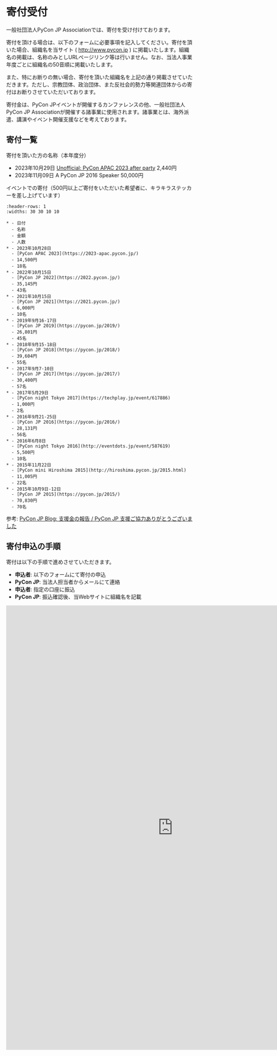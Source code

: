 # 寄付受付

一般社団法人PyCon JP Associationでは、寄付を受け付けております。

寄付を頂ける場合は、以下のフォームに必要事項を記入してください。寄付を頂いた場合、組織名を当サイト ( <http://www.pycon.jp> ) に掲載いたします。組織名の掲載は、名称のみとしURLページリンク等は行いません。なお、当法人事業年度ごとに組織名の50音順に掲載いたします。

また、特にお断りの無い場合、寄付を頂いた組織名を上記の通り掲載させていただきます。ただし、宗教団体、政治団体、また反社会的勢力等関連団体からの寄付はお断りさせていただいております。

寄付金は、PyCon JPイベントが開催するカンファレンスの他、一般社団法人PyCon JP Associationが開催する諸事業に使用されます。諸事業とは、海外派遣、講演やイベント開催支援などを考えております。

## 寄付一覧

寄付を頂いた方の名称（本年度分）

- 2023年10月29日 [Unofficial: PyCon APAC 2023 after party](https://connpass.com/event/300385/) 2,440円
- 2023年11月09日 A PyCon JP 2016 Speaker 50,000円

イベントでの寄付（500円以上ご寄付をいただいた希望者に、キラキラステッカーを差し上げています）

```{list-table}
:header-rows: 1
:widths: 30 30 10 10

* - 日付
  - 名称
  - 金額
  - 人数
* - 2023年10月28日
  - [PyCon APAC 2023](https://2023-apac.pycon.jp/)
  - 14,500円
  - 18名
* - 2022年10月15日
  - [PyCon JP 2022](https://2022.pycon.jp/)
  - 35,145円
  - 43名
* - 2021年10月15日
  - [PyCon JP 2021](https://2021.pycon.jp/)
  - 6,000円
  - 10名
* - 2019年9月16-17日
  - [PyCon JP 2019](https://pycon.jp/2019/)
  - 26,801円
  - 45名
* - 2018年9月15-18日
  - [PyCon JP 2018](https://pycon.jp/2018/)
  - 39,604円
  - 55名
* - 2017年9月7-10日
  - [PyCon JP 2017](https://pycon.jp/2017/)
  - 30,400円
  - 57名
* - 2017年5月29日
  - [PyCon night Tokyo 2017](https://techplay.jp/event/617886)
  - 1,000円
  - 2名
* - 2016年9月21-25日
  - [PyCon JP 2016](https://pycon.jp/2016/)
  - 28,131円
  - 56名
* - 2016年6月8日
  - [PyCon night Tokyo 2016](http://eventdots.jp/event/587619)
  - 5,500円
  - 10名
* - 2015年11月22日
  - [PyCon mini Hiroshima 2015](http://hiroshima.pycon.jp/2015.html)
  - 11,005円
  - 22名
* - 2015年10月9日-12日
  - [PyCon JP 2015](https://pycon.jp/2015/)
  - 70,830円
  - 70名
```

参考: [PyCon JP Blog: 支援金の報告 / PyCon JP 支援ご協力ありがとうございました](http://pyconjp.blogspot.jp/2015/10/pyconjp2015-spporters-report.html)

## 寄付申込の手順

寄付は以下の手順で進めさせていただきます。

- **申込者**: 以下のフォームにて寄付の申込
- **PyCon JP**: 当法人担当者からメールにて連絡
- **申込者**: 指定の口座に振込
- **PyCon JP**: 振込確認後、当Webサイトに組織名を記載

<iframe src="https://goo.gl/forms/mqPJ8Tf5Op" width="900" height="1200" frameborder="0" marginheight="0" marginwidth="0">読み込み中...</iframe>

